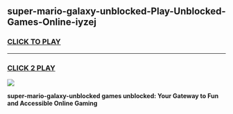 
## super-mario-galaxy-unblocked-Play-Unblocked-Games-Online-iyzej
<h3>
<a href="https://premium76.site?title=super-mario-galaxy-unblocked&ref=25A">CLICK TO PLAY</a></h3>
<hr>

<h3>
<a href="https://premium76.site?title=super-mario-galaxy-unblocked&ref=25A">CLICK 2 PLAY</a>
  
</h3>

<a href="https://premium76.site?title=super-mario-galaxy-unblocked&ref=25A"><img src="https://clearcache.store/games.png"></a>


**super-mario-galaxy-unblocked games unblocked: Your Gateway to Fun and Accessible Online Gaming**
